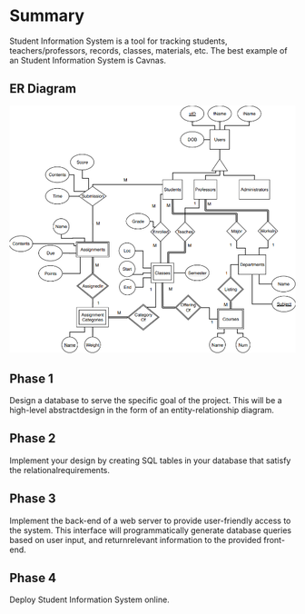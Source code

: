 # Summary 

Student Information System is a tool for tracking students, teachers/professors, records, classes, materials, etc. The best example of an Student Information System is Cavnas. 

## ER Diagram

![ER Diagram](ER_Diagram.png)

## Phase 1

Design a database to serve the specific goal of the project. This will be a high-level abstractdesign in the form of an entity-relationship diagram.

## Phase 2

Implement your design by creating SQL tables in your database that satisfy the relationalrequirements.

## Phase 3

Implement the back-end of a web server to provide user-friendly access to the system. This interface will programmatically generate database queries based on user input, and returnrelevant information to the provided front-end.

## Phase 4

Deploy Student Information System online.

